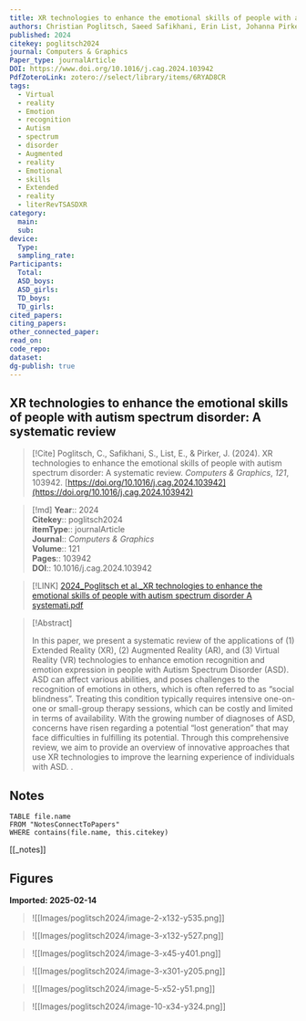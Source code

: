 ```yaml
---
title: XR technologies to enhance the emotional skills of people with autism spectrum disorder A systematic review
authors: Christian Poglitsch, Saeed Safikhani, Erin List, Johanna Pirker
published: 2024
citekey: poglitsch2024
journal: Computers & Graphics
Paper_type: journalArticle
DOI: https://www.doi.org/10.1016/j.cag.2024.103942
PdfZoteroLink: zotero://select/library/items/6RYAD8CR
tags:
  - Virtual
  - reality
  - Emotion
  - recognition
  - Autism
  - spectrum
  - disorder
  - Augmented
  - reality
  - Emotional
  - skills
  - Extended
  - reality
  - literRevTSASDXR
category:
  main: 
  sub: 
device:
  Type: 
  sampling_rate: 
Participants:
  Total: 
  ASD_boys: 
  ASD_girls: 
  TD_boys: 
  TD_girls: 
cited_papers: 
citing_papers: 
other_connected_paper: 
read_on: 
code_repo: 
dataset: 
dg-publish: true
---
```


## XR technologies to enhance the emotional skills of people with autism spectrum disorder: A systematic review

> [!Cite]
> Poglitsch, C., Safikhani, S., List, E., & Pirker, J. (2024). XR technologies to enhance the emotional skills of people with autism spectrum disorder: A systematic review. _Computers & Graphics_, _121_, 103942. [https://doi.org/10.1016/j.cag.2024.103942](https://doi.org/10.1016/j.cag.2024.103942)


>[!md]
> **Year**:: 2024   
> **Citekey**:: poglitsch2024  
> **itemType**:: journalArticle  
> **Journal**:: *Computers & Graphics*  
> **Volume**:: 121   
> **Pages**:: 103942  
> **DOI**:: 10.1016/j.cag.2024.103942    

> [!LINK] 
> [2024_Poglitsch et al._XR technologies to enhance the emotional skills of people with autism spectrum disorder A systemati.pdf](zotero://select/library/items/PBA6XYWJ)

> [!Abstract]
>
> In this paper, we present a systematic review of the applications of (1) Extended Reality (XR), (2) Augmented Reality (AR), and (3) Virtual Reality (VR) technologies to enhance emotion recognition and emotion expression in people with Autism Spectrum Disorder (ASD). ASD can affect various abilities, and poses challenges to the recognition of emotions in others, which is often referred to as “social blindness”. Treating this condition typically requires intensive one-on-one or small-group therapy sessions, which can be costly and limited in terms of availability. With the growing number of diagnoses of ASD, concerns have risen regarding a potential “lost generation” that may face difficulties in fulfilling its potential. Through this comprehensive review, we aim to provide an overview of innovative approaches that use XR technologies to improve the learning experience of individuals with ASD.
>.
> 


## Notes

```dataview 
TABLE file.name 
FROM "NotesConnectToPapers" 
WHERE contains(file.name, this.citekey)
```

[[_notes]]

## Figures

**Imported: 2025-02-14**

> ![[Images/poglitsch2024/image-2-x132-y535.png]]

> ![[Images/poglitsch2024/image-3-x132-y527.png]]

> ![[Images/poglitsch2024/image-3-x45-y401.png]]

> ![[Images/poglitsch2024/image-3-x301-y205.png]]

> ![[Images/poglitsch2024/image-5-x52-y51.png]]

> ![[Images/poglitsch2024/image-10-x34-y324.png]]